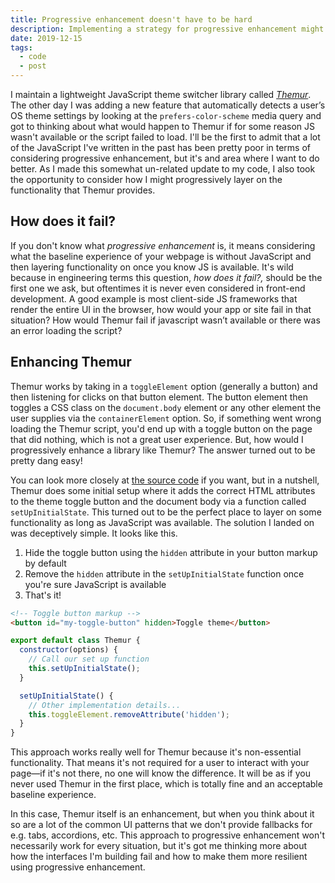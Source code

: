 ```yaml
---
title: Progressive enhancement doesn't have to be hard
description: Implementing a strategy for progressive enhancement might be easier than you think
date: 2019-12-15
tags:
  - code
  - post
---
```

I maintain a lightweight JavaScript theme switcher library called [*Themur*](https://github.com/levimcg/themur). The other day I was adding a new feature that automatically detects a user’s OS theme settings by looking at the `prefers-color-scheme` media query and got to thinking about what would happen to Themur if for some reason JS wasn't available or the script failed to load. I'll be the first to admit that a lot of the JavaScript I've written in the past has been pretty poor in terms of considering progressive enhancement, but it's and area where I want to do better. As I made this somewhat un-related update to my code, I also took the opportunity to consider how I might progressively layer on the functionality that Themur provides.

## How does it fail?
If you don't know what *progressive enhancement* is, it means considering what the baseline experience of your webpage is without JavaScript and then layering functionality on once you know JS is available. It's wild because in engineering terms this question, *how does it fail?,* should be the first one we ask, but oftentimes it is never even considered in front-end development. A good example is most client-side JS frameworks that render the entire UI in the browser, how would your app or site fail in that situation? How would Themur fail if javascript wasn’t available or there was an error loading the script?

## Enhancing Themur
Themur works by taking in a `toggleElement` option (generally a button) and then listening for clicks on that button element. The button element then toggles a CSS class on the `document.body` element or any other element the user supplies via the `containerElement` option. So, if something went wrong loading the Themur script, you'd end up with a toggle button on the page that did nothing, which is not a great user experience. But, how would I progressively enhance a library like Themur? The answer turned out to be pretty dang easy!

You can look more closely at [the source code](https://github.com/levimcg/themur) if you want, but in a nutshell, Themur does some initial setup where it adds the correct HTML attributes to the theme toggle button and the document body via a function called `setUpInitialState`. This turned out to be the perfect place to layer on some functionality as long as JavaScript was available. The solution I landed on was deceptively simple. It looks like this.

1. Hide the toggle button using the `hidden` attribute in your button markup by default
2. Remove the `hidden` attribute in the `setUpInitialState` function once you're sure JavaScript is available
3. That's it! 

```html
<!-- Toggle button markup -->
<button id="my-toggle-button" hidden>Toggle theme</button>
```

```javascript
export default class Themur {
  constructor(options) {
    // Call our set up function
    this.setUpInitialState();	
  }

  setUpInitialState() {
    // Other implementation details...
    this.toggleElement.removeAttribute('hidden');
  }
}
```

This approach works really well for Themur because it's non-essential functionality. That means it's not required for a user to interact with your page—if it's not there, no one will know the difference. It will be as if you never used Themur in the first place, which is totally fine and an acceptable baseline experience.

In this case, Themur itself is an enhancement, but when you think about it so are a lot of the common UI patterns that we don't provide fallbacks for e.g. tabs, accordions, etc. This approach to progressive enhancement won't necessarily work for every situation, but it's got me thinking more about how the interfaces I'm building fail and how to make them more resilient using progressive enhancement.